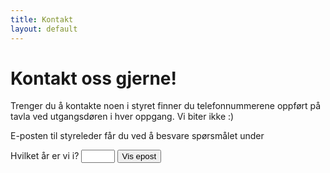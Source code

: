 ```yaml
---
title: Kontakt
layout: default
---
```


# Kontakt oss gjerne!

Trenger du å kontakte noen i styret finner du telefonnummerene oppført på tavla ved utgangsdøren i hver oppgang.
Vi biter ikke :) 

E-posten til styreleder får du ved å besvare spørsmålet under 

<div id="magic">
<form>
<label>Hvilket år er vi i?
<input type="number" min="1900" max="2050" name="mysteriousinput" style="width: 4em;"/> 
<button>Vis epost</button>
</label>
</form>
</div>

<script>
const  form = document.querySelector('form');

form.onsubmit = async (event) => {
    event.preventDefault();
    const data = new FormData(form);
    const input = await data.get('mysteriousinput');
    const now = new Date();

    if( String(now.getFullYear()) === input ) {
        const magic = document.getElementById("magic");
        const first = "styreleder";
        const last = "kirkeveien90.no";
        magic.innerHTML = `<b>${first}@${last}`;
    } else {
        alert("Njet. Prøv igjen");
    }
}
</script>
